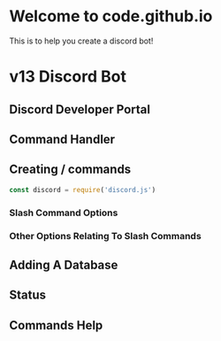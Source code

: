 # Welcome to code.github.io

This is to help you create a discord bot!

# v13 Discord Bot
## Discord Developer Portal
## Command Handler
## Creating / commands
```js
const discord = require('discord.js')
```
### Slash Command Options
### Other Options Relating To Slash Commands
## Adding A Database
## Status
## Commands Help

